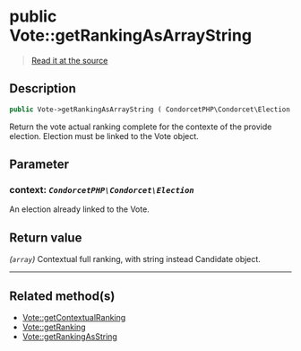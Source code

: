 # public Vote::getRankingAsArrayString

> [Read it at the source](https://github.com/julien-boudry/Condorcet/blob/master/src/Vote.php#L411)

## Description    

```php
public Vote->getRankingAsArrayString ( CondorcetPHP\Condorcet\Election $context ): array
```

Return the vote actual ranking complete for the contexte of the provide election. Election must be linked to the Vote object.

## Parameter

### **context:** *`CondorcetPHP\Condorcet\Election`*   
An election already linked to the Vote.    


## Return value   

*(`array`)* Contextual full ranking, with string instead Candidate object.


---------------------------------------

## Related method(s)      

* [Vote::getContextualRanking]()    
* [Vote::getRanking](/Docs/api-reference/Vote%20Class/Vote--getRanking.md)    
* [ Vote::getRankingAsString]()    
